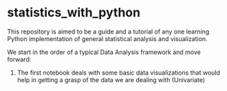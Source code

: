 # statistics_with_python

This repository is aimed to be a guide and a tutorial of any one learning Python implementation of general statistical analysis and visualization.

We start in the order of a typical Data Analysis framework and move forward:
1. The first notebook deals with some basic data visualizations that would help in getting a grasp of the data we are dealing with (Univariate)
